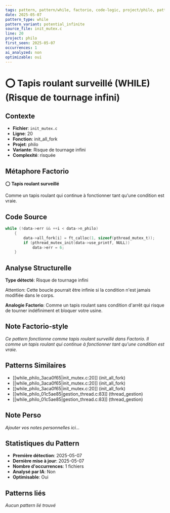 ```yaml
---
tags: pattern, pattern/while, factorio, code-logic, project/philo, pattern/variant/potential_infinite
date: 2025-05-07
pattern_type: while
pattern_variant: potential_infinite
source_file: init_mutex.c
line: 20
project: philo
first_seen: 2025-05-07
occurrences: 1
ai_analyzed: non
optimizable: oui
---
```


# ⭕ Tapis roulant surveillé (WHILE) (Risque de tournage infini)

## Contexte
- **Fichier**: `init_mutex.c`
- **Ligne**: 20
- **Fonction**: init_all_fork
- **Projet**: philo
- **Variante**: Risque de tournage infini
- **Complexité**: risquée

## Métaphore Factorio
⭕ **Tapis roulant surveillé**

Comme un tapis roulant qui continue à fonctionner tant qu'une condition est vraie.

## Code Source
```c
while (!data->err && ++i < data->n_philo)
	{
		data->all_fork[i] = ft_calloc(1, sizeof(pthread_mutex_t));
		if (pthread_mutex_init(data->use_printf, NULL))
			data->err = 6;
	}
```

## Analyse Structurelle
**Type détecté**: Risque de tournage infini

Attention: Cette boucle pourrait être infinie si la condition n'est jamais modifiée dans le corps.

**Analogie Factorio**:
Comme un tapis roulant sans condition d'arrêt qui risque de tourner indéfiniment et bloquer votre usine.

## Note Factorio-style
*Ce pattern fonctionne comme tapis roulant surveillé dans Factorio. Il comme un tapis roulant qui continue à fonctionner tant qu'une condition est vraie.*

## Patterns Similaires
- [[while_philo_3aca0f65|init_mutex.c:20]] (init_all_fork)
- [[while_philo_3aca0f65|init_mutex.c:20]] (init_all_fork)
- [[while_philo_3aca0f65|init_mutex.c:20]] (init_all_fork)
- [[while_philo_01c5ae85|gestion_thread.c:83]] (thread_gestion)
- [[while_philo_01c5ae85|gestion_thread.c:83]] (thread_gestion)

## Note Perso
*Ajouter vos notes personnelles ici...*

## Statistiques du Pattern
- **Première détection**: 2025-05-07
- **Dernière mise à jour**: 2025-05-07
- **Nombre d'occurrences**: 1 fichiers
- **Analysé par IA**: Non
- **Optimisable**: Oui

## Patterns liés
*Aucun pattern lié trouvé*
